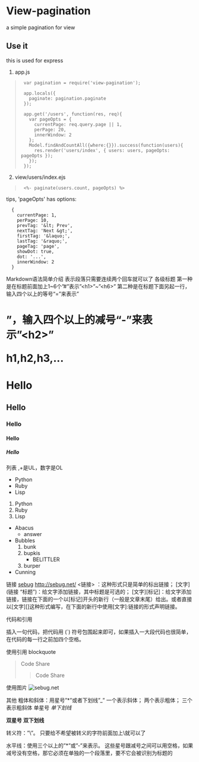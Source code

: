 View-pagination
===============
  a simple pagination for view

## Use it
  this is used for express


1. app.js

>      var pagination = require('view-pagination');
>
>      app.locals({
>        paginate: pagination.paginate
>      });
>
>      app.get('/users', function(res, req){
>        var pageOpts = {
>          currentPage: req.query.page || 1,
>          perPage: 20,
>          innerWindow: 2
>        };
>        Model.findAndCountAll({where:{}}).success(function(users){
>          res.render('users/index', { users: users, pageOpts: pageOpts });
>        });
>      });

2. view/users/index.ejs

>      <%- paginate(users.count, pageOpts) %>


  tips, 'pageOpts' has options:

      {
        currentPage: 1,
        perPage: 10,
        prevTag: '&lt; Prev',
        nextTag: 'Next &gt;',
        firstTag: '&laquo;',
        lastTag: '&raquo;',
        pageTag: 'page',
        showDot: true,
        dot: '...',
        innerWindow: 2
      }

Markdown语法简单介绍
表示段落只需要连续两个回车就可以了
各级标题
第一种是在标题前面加上1~6个”#”表示”\<h1\>”~”\<h6\>”
第二种是在标题下面另起一行，输入四个以上的等号“=”来表示”<h1>”，输入四个以上的减号“-”来表示”\<h2\>”

h1,h2,h3,...
# Hello
## Hello
### Hello
#### Hello
##### Hello

列表 ,+是UL，数字是OL

+ Python
+ Ruby
+ Lisp
1. Python
2. Ruby
3. Lisp
+ Abacus
     * answer
+ Bubbles
    1.  bunk
    2.  bupkis
        + BELITTLER
    3. burper
+ Cunning

链接
[sebug](http://sebug.net/)
<http://sebug.net/>
<链接> ：这种形式只是简单的标出链接；
[文字](链接 “标题”)：给文字添加链接，其中标题是可选的；
[文字][标记]：给文字添加链接，链接在下面的一个以[标记]开头的新行（一般是文章末尾）给出。或者直接以[文字][]这种形式编写，在下面的新行中使用[文字]:链接的形式声明链接。

代码和引用

插入一句代码，把代码用 (`) 符号包围起来即可，如果插入一大段代码也很简单，在代码的每一行之前加四个空格。

使用引用 blockquote

>Code Share
> > Code Share

使用图片
![sebug.net](http://ssvq5.sinaapp.com/sv4/img/ssv_logo_3ee2.png "sebug.net")

其他
粗体和斜体：用星号”*”或者下划线”_”
一个表示斜体；
两个表示粗体；
三个表示粗斜体
单星号
_单下划线_

**双星号**
__双下划线__


转义符：”\”。
只要给不希望被转义的字符前面加上\就可以了


水平线：使用三个以上的”*”或”-”来表示。
这些星号跟减号之间可以用空格，如果减号没有空格，那它必须在单独的一个段落里，要不它会被识别为标题的


